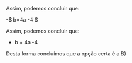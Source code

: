 Assim, podemos concluir que: 

 -$ b=4a -4 $ 

  Assim, podemos concluir que: 

   - b = 4a -4
  
  Desta forma concluímos que a opção certa é a B)
